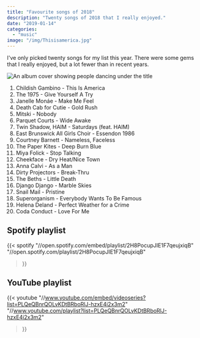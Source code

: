 ```yaml
---
title: "Favourite songs of 2018"
description: "Twenty songs of 2018 that I really enjoyed."
date: "2019-01-14"
categories: 
  - "music"
image: "/img/Thisisamerica.jpg"
---
```


I've only picked twenty songs for my list this year. There were some gems that I really enjoyed, but a lot fewer than in recent years.

![An album cover showing people dancing under the title](/img/Thisisamerica.jpg "Childish Gambino - This is America")

1. Childish Gambino - This Is America
2. The 1975 - Give Yourself A Try
3. Janelle Monáe - Make Me Feel
4. Death Cab for Cutie - Gold Rush
5. Mitski - Nobody
6. Parquet Courts - Wide Awake
7. Twin Shadow, HAIM - Saturdays (feat. HAIM)
8. East Brunswick All Girls Choir - Essendon 1986
9. Courtney Barnett - Nameless, Faceless
10. The Paper Kites - Deep Burn Blue
11. Miya Folick - Stop Talking
12. Cheekface - Dry Heat/Nice Town
13. Anna Calvi - As a Man
14. Dirty Projectors - Break-Thru
15. The Beths - Little Death
16. Django Django - Marble Skies
17. Snail Mail - Pristine
18. Superorganism - Everybody Wants To Be Famous
19. Helena Deland - Perfect Weather for a Crime
20. Coda Conduct - Love For Me

## Spotify playlist
{{< spotify
  "//open.spotify.com/embed/playlist/2H8PocupJIE1F7qeujxiqB"
  "//open.spotify.com/playlist/2H8PocupJIE1F7qeujxiqB"
>}}

## YouTube playlist
{{< youtube
  "//www.youtube.com/embed/videoseries?list=PLQeQBnrQOLvKDtBRboRlJ-hzxE4i2x3m2"
  "//www.youtube.com/playlist?list=PLQeQBnrQOLvKDtBRboRlJ-hzxE4i2x3m2"
>}}